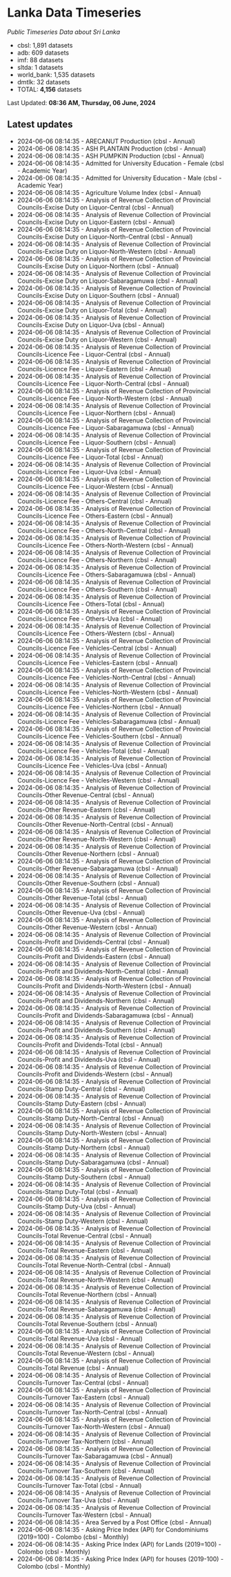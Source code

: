 # Lanka Data Timeseries
*Public Timeseries Data about Sri Lanka*

* cbsl: 1,891 datasets
* adb: 609 datasets
* imf: 88 datasets
* sltda: 1 datasets
* world_bank: 1,535 datasets
* dmtlk: 32 datasets
* TOTAL: **4,156** datasets

Last Updated: **08:36 AM, Thursday, 06 June, 2024**

## Latest updates

* 2024-06-06 08:14:35 - ARECANUT Production (cbsl - Annual)
* 2024-06-06 08:14:35 - ASH PLANTAIN Production (cbsl - Annual)
* 2024-06-06 08:14:35 - ASH PUMPKIN Production (cbsl - Annual)
* 2024-06-06 08:14:35 - Admitted for University Education - Female (cbsl - Academic Year)
* 2024-06-06 08:14:35 - Admitted for University Education - Male (cbsl - Academic Year)
* 2024-06-06 08:14:35 - Agriculture Volume Index (cbsl - Annual)
* 2024-06-06 08:14:35 - Analysis of Revenue Collection of Provincial Councils-Excise Duty on Liquor-Central (cbsl - Annual)
* 2024-06-06 08:14:35 - Analysis of Revenue Collection of Provincial Councils-Excise Duty on Liquor-Eastern (cbsl - Annual)
* 2024-06-06 08:14:35 - Analysis of Revenue Collection of Provincial Councils-Excise Duty on Liquor-North-Central (cbsl - Annual)
* 2024-06-06 08:14:35 - Analysis of Revenue Collection of Provincial Councils-Excise Duty on Liquor-North-Western (cbsl - Annual)
* 2024-06-06 08:14:35 - Analysis of Revenue Collection of Provincial Councils-Excise Duty on Liquor-Northern (cbsl - Annual)
* 2024-06-06 08:14:35 - Analysis of Revenue Collection of Provincial Councils-Excise Duty on Liquor-Sabaragamuwa (cbsl - Annual)
* 2024-06-06 08:14:35 - Analysis of Revenue Collection of Provincial Councils-Excise Duty on Liquor-Southern (cbsl - Annual)
* 2024-06-06 08:14:35 - Analysis of Revenue Collection of Provincial Councils-Excise Duty on Liquor-Total (cbsl - Annual)
* 2024-06-06 08:14:35 - Analysis of Revenue Collection of Provincial Councils-Excise Duty on Liquor-Uva (cbsl - Annual)
* 2024-06-06 08:14:35 - Analysis of Revenue Collection of Provincial Councils-Excise Duty on Liquor-Western (cbsl - Annual)
* 2024-06-06 08:14:35 - Analysis of Revenue Collection of Provincial Councils-Licence Fee - Liquor-Central (cbsl - Annual)
* 2024-06-06 08:14:35 - Analysis of Revenue Collection of Provincial Councils-Licence Fee - Liquor-Eastern (cbsl - Annual)
* 2024-06-06 08:14:35 - Analysis of Revenue Collection of Provincial Councils-Licence Fee - Liquor-North-Central (cbsl - Annual)
* 2024-06-06 08:14:35 - Analysis of Revenue Collection of Provincial Councils-Licence Fee - Liquor-North-Western (cbsl - Annual)
* 2024-06-06 08:14:35 - Analysis of Revenue Collection of Provincial Councils-Licence Fee - Liquor-Northern (cbsl - Annual)
* 2024-06-06 08:14:35 - Analysis of Revenue Collection of Provincial Councils-Licence Fee - Liquor-Sabaragamuwa (cbsl - Annual)
* 2024-06-06 08:14:35 - Analysis of Revenue Collection of Provincial Councils-Licence Fee - Liquor-Southern (cbsl - Annual)
* 2024-06-06 08:14:35 - Analysis of Revenue Collection of Provincial Councils-Licence Fee - Liquor-Total (cbsl - Annual)
* 2024-06-06 08:14:35 - Analysis of Revenue Collection of Provincial Councils-Licence Fee - Liquor-Uva (cbsl - Annual)
* 2024-06-06 08:14:35 - Analysis of Revenue Collection of Provincial Councils-Licence Fee - Liquor-Western (cbsl - Annual)
* 2024-06-06 08:14:35 - Analysis of Revenue Collection of Provincial Councils-Licence Fee - Others-Central (cbsl - Annual)
* 2024-06-06 08:14:35 - Analysis of Revenue Collection of Provincial Councils-Licence Fee - Others-Eastern (cbsl - Annual)
* 2024-06-06 08:14:35 - Analysis of Revenue Collection of Provincial Councils-Licence Fee - Others-North-Central (cbsl - Annual)
* 2024-06-06 08:14:35 - Analysis of Revenue Collection of Provincial Councils-Licence Fee - Others-North-Western (cbsl - Annual)
* 2024-06-06 08:14:35 - Analysis of Revenue Collection of Provincial Councils-Licence Fee - Others-Northern (cbsl - Annual)
* 2024-06-06 08:14:35 - Analysis of Revenue Collection of Provincial Councils-Licence Fee - Others-Sabaragamuwa (cbsl - Annual)
* 2024-06-06 08:14:35 - Analysis of Revenue Collection of Provincial Councils-Licence Fee - Others-Southern (cbsl - Annual)
* 2024-06-06 08:14:35 - Analysis of Revenue Collection of Provincial Councils-Licence Fee - Others-Total (cbsl - Annual)
* 2024-06-06 08:14:35 - Analysis of Revenue Collection of Provincial Councils-Licence Fee - Others-Uva (cbsl - Annual)
* 2024-06-06 08:14:35 - Analysis of Revenue Collection of Provincial Councils-Licence Fee - Others-Western (cbsl - Annual)
* 2024-06-06 08:14:35 - Analysis of Revenue Collection of Provincial Councils-Licence Fee - Vehicles-Central (cbsl - Annual)
* 2024-06-06 08:14:35 - Analysis of Revenue Collection of Provincial Councils-Licence Fee - Vehicles-Eastern (cbsl - Annual)
* 2024-06-06 08:14:35 - Analysis of Revenue Collection of Provincial Councils-Licence Fee - Vehicles-North-Central (cbsl - Annual)
* 2024-06-06 08:14:35 - Analysis of Revenue Collection of Provincial Councils-Licence Fee - Vehicles-North-Western (cbsl - Annual)
* 2024-06-06 08:14:35 - Analysis of Revenue Collection of Provincial Councils-Licence Fee - Vehicles-Northern (cbsl - Annual)
* 2024-06-06 08:14:35 - Analysis of Revenue Collection of Provincial Councils-Licence Fee - Vehicles-Sabaragamuwa (cbsl - Annual)
* 2024-06-06 08:14:35 - Analysis of Revenue Collection of Provincial Councils-Licence Fee - Vehicles-Southern (cbsl - Annual)
* 2024-06-06 08:14:35 - Analysis of Revenue Collection of Provincial Councils-Licence Fee - Vehicles-Total (cbsl - Annual)
* 2024-06-06 08:14:35 - Analysis of Revenue Collection of Provincial Councils-Licence Fee - Vehicles-Uva (cbsl - Annual)
* 2024-06-06 08:14:35 - Analysis of Revenue Collection of Provincial Councils-Licence Fee - Vehicles-Western (cbsl - Annual)
* 2024-06-06 08:14:35 - Analysis of Revenue Collection of Provincial Councils-Other Revenue-Central (cbsl - Annual)
* 2024-06-06 08:14:35 - Analysis of Revenue Collection of Provincial Councils-Other Revenue-Eastern (cbsl - Annual)
* 2024-06-06 08:14:35 - Analysis of Revenue Collection of Provincial Councils-Other Revenue-North-Central (cbsl - Annual)
* 2024-06-06 08:14:35 - Analysis of Revenue Collection of Provincial Councils-Other Revenue-North-Western (cbsl - Annual)
* 2024-06-06 08:14:35 - Analysis of Revenue Collection of Provincial Councils-Other Revenue-Northern (cbsl - Annual)
* 2024-06-06 08:14:35 - Analysis of Revenue Collection of Provincial Councils-Other Revenue-Sabaragamuwa (cbsl - Annual)
* 2024-06-06 08:14:35 - Analysis of Revenue Collection of Provincial Councils-Other Revenue-Southern (cbsl - Annual)
* 2024-06-06 08:14:35 - Analysis of Revenue Collection of Provincial Councils-Other Revenue-Total (cbsl - Annual)
* 2024-06-06 08:14:35 - Analysis of Revenue Collection of Provincial Councils-Other Revenue-Uva (cbsl - Annual)
* 2024-06-06 08:14:35 - Analysis of Revenue Collection of Provincial Councils-Other Revenue-Western (cbsl - Annual)
* 2024-06-06 08:14:35 - Analysis of Revenue Collection of Provincial Councils-Profit and Dividends-Central (cbsl - Annual)
* 2024-06-06 08:14:35 - Analysis of Revenue Collection of Provincial Councils-Profit and Dividends-Eastern (cbsl - Annual)
* 2024-06-06 08:14:35 - Analysis of Revenue Collection of Provincial Councils-Profit and Dividends-North-Central (cbsl - Annual)
* 2024-06-06 08:14:35 - Analysis of Revenue Collection of Provincial Councils-Profit and Dividends-North-Western (cbsl - Annual)
* 2024-06-06 08:14:35 - Analysis of Revenue Collection of Provincial Councils-Profit and Dividends-Northern (cbsl - Annual)
* 2024-06-06 08:14:35 - Analysis of Revenue Collection of Provincial Councils-Profit and Dividends-Sabaragamuwa (cbsl - Annual)
* 2024-06-06 08:14:35 - Analysis of Revenue Collection of Provincial Councils-Profit and Dividends-Southern (cbsl - Annual)
* 2024-06-06 08:14:35 - Analysis of Revenue Collection of Provincial Councils-Profit and Dividends-Total (cbsl - Annual)
* 2024-06-06 08:14:35 - Analysis of Revenue Collection of Provincial Councils-Profit and Dividends-Uva (cbsl - Annual)
* 2024-06-06 08:14:35 - Analysis of Revenue Collection of Provincial Councils-Profit and Dividends-Western (cbsl - Annual)
* 2024-06-06 08:14:35 - Analysis of Revenue Collection of Provincial Councils-Stamp Duty-Central (cbsl - Annual)
* 2024-06-06 08:14:35 - Analysis of Revenue Collection of Provincial Councils-Stamp Duty-Eastern (cbsl - Annual)
* 2024-06-06 08:14:35 - Analysis of Revenue Collection of Provincial Councils-Stamp Duty-North-Central (cbsl - Annual)
* 2024-06-06 08:14:35 - Analysis of Revenue Collection of Provincial Councils-Stamp Duty-North-Western (cbsl - Annual)
* 2024-06-06 08:14:35 - Analysis of Revenue Collection of Provincial Councils-Stamp Duty-Northern (cbsl - Annual)
* 2024-06-06 08:14:35 - Analysis of Revenue Collection of Provincial Councils-Stamp Duty-Sabaragamuwa (cbsl - Annual)
* 2024-06-06 08:14:35 - Analysis of Revenue Collection of Provincial Councils-Stamp Duty-Southern (cbsl - Annual)
* 2024-06-06 08:14:35 - Analysis of Revenue Collection of Provincial Councils-Stamp Duty-Total (cbsl - Annual)
* 2024-06-06 08:14:35 - Analysis of Revenue Collection of Provincial Councils-Stamp Duty-Uva (cbsl - Annual)
* 2024-06-06 08:14:35 - Analysis of Revenue Collection of Provincial Councils-Stamp Duty-Western (cbsl - Annual)
* 2024-06-06 08:14:35 - Analysis of Revenue Collection of Provincial Councils-Total Revenue-Central (cbsl - Annual)
* 2024-06-06 08:14:35 - Analysis of Revenue Collection of Provincial Councils-Total Revenue-Eastern (cbsl - Annual)
* 2024-06-06 08:14:35 - Analysis of Revenue Collection of Provincial Councils-Total Revenue-North-Central (cbsl - Annual)
* 2024-06-06 08:14:35 - Analysis of Revenue Collection of Provincial Councils-Total Revenue-North-Western (cbsl - Annual)
* 2024-06-06 08:14:35 - Analysis of Revenue Collection of Provincial Councils-Total Revenue-Northern (cbsl - Annual)
* 2024-06-06 08:14:35 - Analysis of Revenue Collection of Provincial Councils-Total Revenue-Sabaragamuwa (cbsl - Annual)
* 2024-06-06 08:14:35 - Analysis of Revenue Collection of Provincial Councils-Total Revenue-Southern (cbsl - Annual)
* 2024-06-06 08:14:35 - Analysis of Revenue Collection of Provincial Councils-Total Revenue-Uva (cbsl - Annual)
* 2024-06-06 08:14:35 - Analysis of Revenue Collection of Provincial Councils-Total Revenue-Western (cbsl - Annual)
* 2024-06-06 08:14:35 - Analysis of Revenue Collection of Provincial Councils-Total Revenue (cbsl - Annual)
* 2024-06-06 08:14:35 - Analysis of Revenue Collection of Provincial Councils-Turnover Tax-Central (cbsl - Annual)
* 2024-06-06 08:14:35 - Analysis of Revenue Collection of Provincial Councils-Turnover Tax-Eastern (cbsl - Annual)
* 2024-06-06 08:14:35 - Analysis of Revenue Collection of Provincial Councils-Turnover Tax-North-Central (cbsl - Annual)
* 2024-06-06 08:14:35 - Analysis of Revenue Collection of Provincial Councils-Turnover Tax-North-Western (cbsl - Annual)
* 2024-06-06 08:14:35 - Analysis of Revenue Collection of Provincial Councils-Turnover Tax-Northern (cbsl - Annual)
* 2024-06-06 08:14:35 - Analysis of Revenue Collection of Provincial Councils-Turnover Tax-Sabaragamuwa (cbsl - Annual)
* 2024-06-06 08:14:35 - Analysis of Revenue Collection of Provincial Councils-Turnover Tax-Southern (cbsl - Annual)
* 2024-06-06 08:14:35 - Analysis of Revenue Collection of Provincial Councils-Turnover Tax-Total (cbsl - Annual)
* 2024-06-06 08:14:35 - Analysis of Revenue Collection of Provincial Councils-Turnover Tax-Uva (cbsl - Annual)
* 2024-06-06 08:14:35 - Analysis of Revenue Collection of Provincial Councils-Turnover Tax-Western (cbsl - Annual)
* 2024-06-06 08:14:35 - Area Served by a Post Office (cbsl - Annual)
* 2024-06-06 08:14:35 - Asking Price Index (API) for Condominiums (2019=100) - Colombo (cbsl - Monthly)
* 2024-06-06 08:14:35 - Asking Price Index (API) for Lands (2019=100) - Colombo (cbsl - Monthly)
* 2024-06-06 08:14:35 - Asking Price Index (API) for houses (2019-100) - Colombo (cbsl - Monthly)